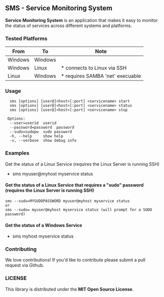 
## SMS - Service Monitoring System

**Service Monitoring System** is an application that makes it easy to monitor the status of services across different systems and platforms.

### Tested Platforms

| From  | To | Note |
| ------------- | ------------- | ------------- |
| Windows  | Windows  | | 
| Windows  | Linux  | * connects to Linux via SSH |
| Linux  | Windows  | * requires SAMBA 'net' execuable |

### Usage
```
  sms [options] [user@]<host>[:port] <servicename> start
  sms [options] [user@]<host>[:port] <servicename> status
  sms [options] [user@]<host>[:port] <servicename> stop

 Options:
  --user=userid  userid
  --password=password  password
  --sudo=sudopw  sudo password
  -h, --help     show help
  -v, --verbose  show debug info
```

 ### Examples

 Get the status of a Linux Service (requires the Linux Server is running SSH)

 * sms myuser@myhost myservice status 

#### Get the status of a Linux Service that requires a "sudo" password (requires the Linux Server is running SSH)

```
sms --sudo=MYSUDOPASSWORD myuser@myhost myservice status 
or 
sms --sudo= myuser@myhost myservice status (will prompt for a SUDO password)
```

#### Get the status of a Windows Service

* sms myhost myservice status

### Contributing

We love contributions! If you'd like to contribute please submit a pull request via Github.

### LICENSE

This library is distributed under the **MIT Open Source License**.